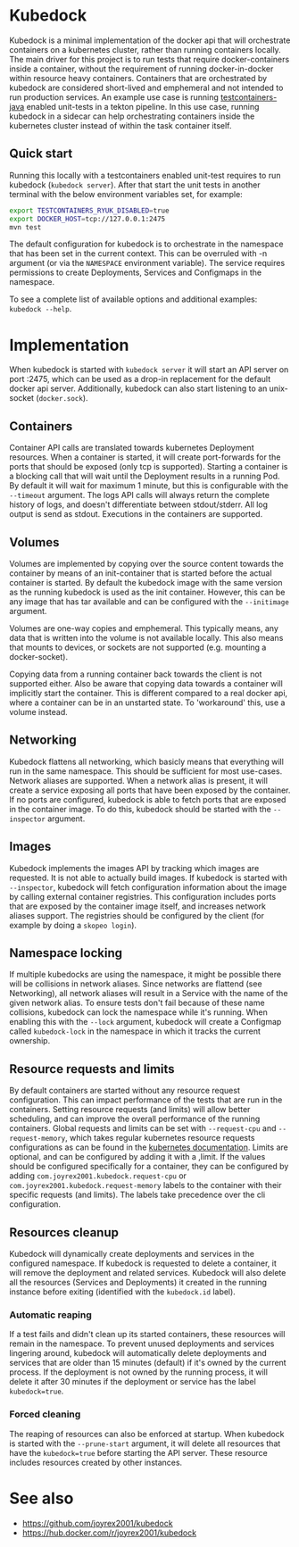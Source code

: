 # Kubedock

Kubedock is a minimal implementation of the docker api that will orchestrate containers on a kubernetes cluster, rather than running containers locally. The main driver for this project is to run tests that require docker-containers inside a container, without the requirement of running docker-in-docker within resource heavy containers. Containers that are orchestrated by kubedock are considered short-lived and emphemeral and not intended to run production services. An example use case is running [testcontainers-java](https://www.testcontainers.org) enabled unit-tests in a tekton pipeline. In this use case, running kubedock in a sidecar can help orchestrating containers inside the kubernetes cluster instead of within the task container itself.

## Quick start

Running this locally with a testcontainers enabled unit-test requires to run kubedock (`kubedock server`). After that start the unit tests in another terminal with the below environment variables set, for example:

```bash
export TESTCONTAINERS_RYUK_DISABLED=true
export DOCKER_HOST=tcp://127.0.0.1:2475
mvn test
```

The default configuration for kubedock is to orchestrate in the namespace that has been set in the current context. This can be overruled with -n argument (or via the `NAMESPACE` environment variable). The service requires permissions to create Deployments, Services and Configmaps in the namespace.

To see a complete list of available options and additional examples: `kubedock --help`.

# Implementation

When kubedock is started with `kubedock server` it will start an API server on port :2475, which can be used as a drop-in replacement for the default docker api server. Additionally, kubedock can also start listening to an unix-socket (`docker.sock`).

## Containers

Container API calls are translated towards kubernetes Deployment resources. When a container is started, it will create port-forwards for the ports that should be exposed (only tcp is supported). Starting a container is a blocking call that will wait until the Deployment results in a running Pod. By default it will wait for maximum 1 minute, but this is configurable with the `--timeout` argument. The logs API calls will always return the complete history of logs, and doesn't differentiate between stdout/stderr. All log output is send as stdout. Executions in the containers are supported.

## Volumes

Volumes are implemented by copying over the source content towards the container by means of an init-container that is started before the actual container is started. By default the kubedock image with the same version as the running kubedock is used as the init container. However, this can be any image that has tar available and can be configured with the `--initimage` argument.

Volumes are one-way copies and emphemeral. This typically means, any data that is written into the volume is not available locally. This also means that mounts to devices, or sockets are not supported (e.g. mounting a docker-socket).

Copying data from a running container back towards the client is not supported either. Also be aware that copying data towards a container will implicitly start the container. This is different compared to a real docker api, where a container can be in an unstarted state. To 'workaround' this, use a volume instead.

## Networking

Kubedock flattens all networking, which basicly means that everything will run in the same namespace. This should be sufficient for most use-cases. Network aliases are supported. When a network alias is present, it will create a service exposing all ports that have been exposed by the container. If no ports are configured, kubedock is able to fetch ports that are exposed in the container image. To do this, kubedock should be started with the `--inspector` argument.

## Images

Kubedock implements the images API by tracking which images are requested. It is not able to actually build images. If kubedock is started with `--inspector`, kubedock will fetch configuration information about the image by calling external container registries. This configuration includes ports that are exposed by the container image itself, and increases network aliases support. The registries should be configured by the client (for example by doing a `skopeo login`).

## Namespace locking

If multiple kubedocks are using the namespace, it might be possible there will be collisions in network aliases. Since networks are flattend (see Networking), all network aliases will result in a Service with the name of the given network alias. To ensure tests don't fail because of these name collisions, kubedock can lock the namespace while it's running. When enabling this with the `--lock` argument, kubedock will create a Configmap called `kubedock-lock` in the namespace in which it tracks the current ownership.

## Resource requests and limits

By default containers are started without any resource request configuration. This can impact performance of the tests that are run in the containers. Setting resource requests (and limits) will allow better scheduling, and can improve the overall performance of the running containers. Global requests and limits can be set with `--request-cpu` and `--request-memory`, which takes regular kubernetes resource requests configurations as can be found in the [kubernetes documentation](https://kubernetes.io/docs/concepts/configuration/manage-resources-containers/). Limits are optional, and can be configured by adding it with a ,limit. If the values should be configured specifically for a container, they can be configured by adding `com.joyrex2001.kubedock.request-cpu` or `com.joyrex2001.kubedock.request-memory` labels to the container with their specific requests (and limits). The labels take precedence over the cli configuration.

## Resources cleanup

Kubedock will dynamically create deployments and services in the configured namespace. If kubedock is requested to delete a container, it will remove the deployment and related services. Kubedock will also delete all the resources (Services and Deployments) it created in the running instance before exiting (identified with the `kubedock.id` label).

### Automatic reaping

If a test fails and didn't clean up its started containers, these resources will remain in the namespace. To prevent unused deployments and services lingering around, kubedock will automatically delete deployments and services that are older than 15 minutes (default) if it's owned by the current process. If the deployment is not owned by the running process, it will delete it after 30 minutes if the deployment or service has the label `kubedock=true`. 

### Forced cleaning

The reaping of resources can also be enforced at startup. When kubedock is started with the `--prune-start` argument, it will delete all resources that have the `kubedock=true` before starting the API server. These resource includes resources created by other instances. 

# See also

* https://github.com/joyrex2001/kubedock
* https://hub.docker.com/r/joyrex2001/kubedock
